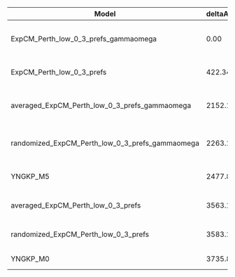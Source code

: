 | Model                                           | deltaAIC | LogLikelihood | nParams | ParamValues                                              |
|-------------------------------------------------|----------|---------------|---------|----------------------------------------------------------|
| ExpCM_Perth_low_0_3_prefs_gammaomega            | 0.00     | -19646.35     | 7       | alpha_omega=0.84, beta=1.72, beta_omega=6.58, kappa=4.12 |
| ExpCM_Perth_low_0_3_prefs                       | 422.34   | -19858.52     | 6       | beta=1.86, kappa=3.73, omega=0.13                        |
| averaged_ExpCM_Perth_low_0_3_prefs_gammaomega   | 2152.16  | -20722.43     | 7       | alpha_omega=0.38, beta=1.79, beta_omega=4.60, kappa=3.91 |
| randomized_ExpCM_Perth_low_0_3_prefs_gammaomega | 2263.12  | -20777.91     | 7       | alpha_omega=0.41, beta=0.00, beta_omega=5.00, kappa=3.93 |
| YNGKP_M5                                        | 2477.82  | -20880.26     | 12      | alpha_omega=0.42, beta_omega=5.73, kappa=3.56            |
| averaged_ExpCM_Perth_low_0_3_prefs              | 3563.14  | -21428.92     | 6       | beta=0.77, kappa=3.38, omega=0.07                        |
| randomized_ExpCM_Perth_low_0_3_prefs            | 3583.14  | -21438.92     | 6       | beta=0.00, kappa=3.39, omega=0.07                        |
| YNGKP_M0                                        | 3735.88  | -21510.29     | 11      | kappa=3.10, omega=0.06                                   |